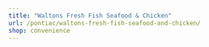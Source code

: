 ```yaml
---
title: "Waltons Fresh Fish Seafood & Chicken"
url: /pontiac/waltons-fresh-fish-seafood-and-chicken/
shop: convenience
---
```

